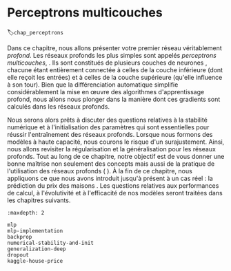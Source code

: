 # Perceptrons multicouches
:label:`chap_perceptrons` 

 Dans ce chapitre, nous allons présenter votre premier réseau véritablement *profond*.
Les réseaux profonds les plus simples sont appelés *perceptrons multicouches*,
. Ils sont constitués de plusieurs couches de neurones
, chacune étant entièrement connectée à celles de la couche inférieure
(dont elle reçoit les entrées)
et à celles de la couche supérieure (qu'elle influence à son tour).
Bien que la différenciation automatique
simplifie considérablement la mise en œuvre des algorithmes d'apprentissage profond,
nous allons nous plonger dans la manière dont ces gradients
sont calculés dans les réseaux profonds.

Nous serons alors prêts à
discuter des questions relatives à la stabilité numérique et à l'initialisation des paramètres
qui sont essentielles pour réussir l'entraînement des réseaux profonds.
Lorsque nous formons des modèles à haute capacité, nous courons le risque d'un surajustement. Ainsi, nous allons
revisiter la régularisation et la généralisation
pour les réseaux profonds.
Tout au long de ce chapitre, notre objectif est de vous donner une bonne maîtrise non seulement des concepts mais aussi de la pratique de l'utilisation des réseaux profonds (
).
À la fin de ce chapitre, nous appliquons ce que nous avons introduit jusqu'à présent à un cas réel : la prédiction du prix des maisons
. Les questions relatives aux performances de calcul, à l'évolutivité et à l'efficacité
de nos modèles seront traitées dans les chapitres suivants.

```toc
:maxdepth: 2

mlp
mlp-implementation
backprop
numerical-stability-and-init
generalization-deep
dropout
kaggle-house-price
```

